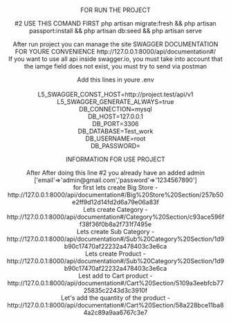 <p align="center">
FOR RUN THE PROJECT
</p>

<p align="center">
   #2 USE THIS COMAND FIRST php artisan migrate:fresh && php artisan passport:install && php artisan db:seed && php artisan serve
</p>

<p align="center">
   After run project you can manage the site SWAGGER DOCUMENTATION FOR YOURE CONVENIENCE http://127.0.0.1:8000/api/documentation#/ <br>
   If you want to use all api inside swagger.io, you must take into account that the iamge field does not exist, you must try to send via postman
</p>

<p align="center">
    Add this lines in youre .env <br><br>
    L5_SWAGGER_CONST_HOST=http://project.test/api/v1 <br>
    L5_SWAGGER_GENERATE_ALWAYS=true <br>
    DB_CONNECTION=mysql <br>
    DB_HOST=127.0.0.1 <br>
    DB_PORT=3306 <br>
    DB_DATABASE=Test_work <br>
    DB_USERNAME=root <br>
    DB_PASSWORD= <br>

</p>

<p align="center">
  INFORMATION FOR USE PROJECT
</p>

<p align="center">
    After After doing this line #2 you already have an added admin ['email'=>'admin@gmail.com','password'=>'1234567890'] <br>
    for first lets create Big Store - http://127.0.0.1:8000/api/documentation#/Big%20Store%20Section/257b50e2ff9d12d14fd2d6a79e06a83f <br>
    Lets create Category - http://127.0.0.1:8000/api/documentation#/Category%20Section/c93ace596ff38f36f0b8a2f731f7495e <br>
    Lets create Sub Category - http://127.0.0.1:8000/api/documentation#/Sub%20Category%20Section/1d9b90c17470af22232a478403c3e6ca <br>
    Lets create Product - http://127.0.0.1:8000/api/documentation#/Sub%20Category%20Section/1d9b90c17470af22232a478403c3e6ca <br>
    Lest add to Cart product - http://127.0.0.1:8000/api/documentation#/Cart%20Section/5109a3eebfcb7725835c2243d3c3910f <br>
    Let's add the quantity of the product - http://127.0.0.1:8000/api/documentation#/Cart%20Section/58a228bce11ba84a2c89a9aa6767c3e7 <br>
</p>


